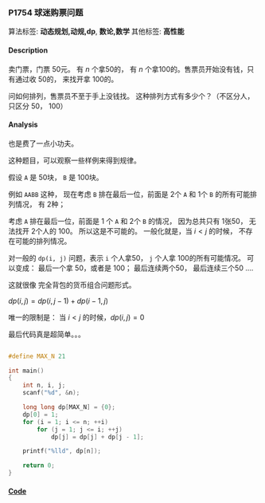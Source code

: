 ### P1754 球迷购票问题

算法标签: **动态规划,动规,dp**, **数论,数学**
其他标签: **高性能**


#### Description

卖门票，门票 50元。 有 $n$ 个拿50的， 有 $n$ 个拿100的。售票员开始没有钱，只有通过收 50的， 来找开拿 100的。

问如何排列，售票员不至于手上没钱找。 这种排列方式有多少个？（不区分人，只区分 50， 100）

#### Analysis

也是费了一点小功夫。

这种题目，可以观察一些样例来得到规律。

假设 `A` 是 50块， `B` 是 100块。

例如 `AABB` 这种， 现在考虑 `B` 排在最后一位，前面是 2个 `A` 和 1个 `B` 的所有可能排列情况， 有 2种；

考虑 `A` 排在最后一位，前面是 1 个 `A` 和 2个 `B` 的情况， 因为总共只有 1张50， 无法找开 2个人的 100。 所以这是不可能的。 一般化就是，当 $i < j$ 的时候， 不存在可能的排列情况。

对一般的 `dp(i, j)` 问题，表示 `i` 个人拿50， `j` 个人拿 100的所有可能情况。 可以变成： 最后一个拿 50，或者是 100； 最后连续两个50， 最后连续三个50 ....

这就很像 完全背包的货币组合问题形式。

$dp(i, j) = dp(i, j - 1) + dp(i - 1, j)$ 

唯一的限制是： 当 $i < j$ 的时候，$dp(i, j) = 0$

最后代码真是超简单。。。

```cpp

#define MAX_N 21

int main()
{
    int n, i, j;
    scanf("%d", &n);

    long long dp[MAX_N] = {0};
    dp[0] = 1;
    for (i = 1; i <= n; ++i)
        for (j = 1; j <= i; ++j)
            dp[j] = dp[j] + dp[j - 1];

    printf("%lld", dp[n]);

    return 0;
}
```


#### [Code](../cpp/p1754.cpp) 

